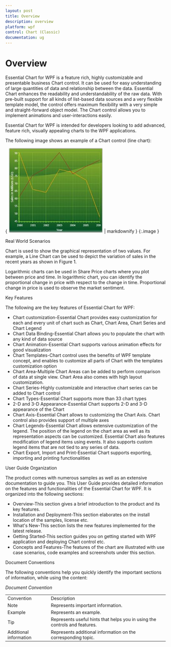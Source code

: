 ```yaml
---
layout: post
title: Overview
description: overview
platform: wpf
control: Chart (Classic)
documentation: ug
---
```


# Overview

Essential Chart for WPF is a feature rich, highly customizable and presentable business Chart control. It can be used for easy understanding of large quantities of data and relationship between the data. Essential Chart enhances the readability and understandability of the raw data. With pre-built support for all kinds of list-based data sources and a very flexible template model, the control offers maximum flexibility with a very simple and straight-forward object model. The Chart control allows you to implement animations and user-interactions easily. 

Essential Chart for WPF is intended for developers looking to add advanced, feature rich, visually appealing charts to the WPF applications.

The following image shows an example of a Chart control (line chart):

{ ![](Overview_images/Overview_img1.jpeg) | markdownify }
{:.image }


Real World Scenarios

Chart is used to show the graphical representation of two values. For example, a Line Chart can be used to depict the variation of sales in the recent years as shown in Figure 1.

Logarithmic charts can be used in Share Price charts where you plot between price and time. In logarithmic chart, you can identify the proportional change in price with respect to the change in time. Proportional change in price is used to observe the market sentiment. 

Key Features

The following are the key features of Essential Chart for WPF:

* Chart customization-Essential Chart provides easy customization for each and every unit of chart such as Chart, Chart Area, Chart Series and Chart Legend
* Chart Data Binding-Essential Chart allows you to populate the chart with any kind of data source
* Chart Animation-Essential Chart supports various animation effects for good visualization
* Chart Templates-Chart control uses the benefits of WPF template concept, and enables to customize all parts of Chart with the templates customization option
* Chart Area-Multiple Chart Areas can be added to perform comparison of data at single view. Chart Area also comes with high layout customization.
* Chart Series-Highly customizable and interactive chart series can be added to Chart control
* Chart Types-Essential Chart supports more than 33 chart types
* 2-D and 3-D Appearance-Essential Chart supports 2-D and 3-D appearance of the Chart
* Chart Axis-Essential Chart allows to customizing the Chart Axis. Chart control also provides support of multiple axes
* Chart Legends-Essential Chart allows extensive customization of the legend. The position of the legend on the chart area as well as its representation aspects can be customized. Essential Chart also features modification of legend items using events. It also supports custom legend items that are not tied to any series of data.
* Chart Export, Import and Print-Essential Chart supports exporting, importing and printing functionalities



User Guide Organization

The product comes with numerous samples as well as an extensive documentation to guide you. This User Guide provides detailed information on the features and functionalities of the Essential Chart for WPF. It is organized into the following sections:

* Overview-This section gives a brief introduction to the product and its key features.
* Installation and Deployment-This section elaborates on the install location of the samples, license etc.
* What's New-This section lists the new features implemented for the latest release.
* Getting Started-This section guides you on getting started with WPF application and deploying Chart control etc.
* Concepts and Features-The features of the chart are illustrated with use case scenarios, code examples and screenshots under this section.



Document Conventions 

The following conventions help you quickly identify the important sections of information, while using the content:

_Document Convention_

<table>
<tr>
<td>
Convention</td><td>
Description</td></tr>
<tr>
<td>
Note</td><td>
Represents important information.</td></tr>
<tr>
<td>
Example</td><td>
Represents an example.</td></tr>
<tr>
<td>
Tip</td><td>
Represents useful hints that helps you in using the controls and features.</td></tr>
<tr>
<td>
Additional information</td><td>
Represents additional information on the corresponding topic.</td></tr>
</table>


